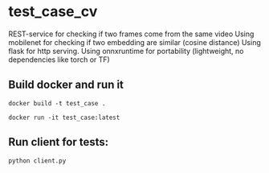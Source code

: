 # test_case_cv
REST-service for checking if two frames come from the same video
Using mobilenet for checking if two embedding are similar (cosine distance)
Using flask for http serving. 
Using onnxruntime for portability (lightweight, no dependencies like torch or TF)

## Build docker and run it

`docker build -t test_case .`

`docker run -it test_case:latest`

## Run client for tests:

`python client.py`
